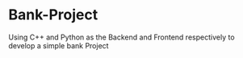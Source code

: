 # Bank-Project
Using C++ and Python as the Backend and Frontend respectively to develop a simple bank Project
